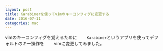 ```yaml
---
layout: post
title: Karabinerを使ってvimのキーコンフィグに変更する
date: 2016-07-11
categories: mac
---
```


vimのキーコンフィグを覚えるために　　
`Karabiner`というアプリを使ってデフォルトのキー操作を　　
vimに変更してみました。
